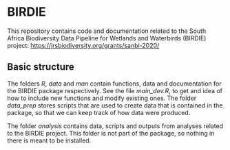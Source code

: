 # BIRDIE
This repository contains code and documentation related to the South Africa Biodiversity Data Pipeline for Wetlands and Waterbirds (BIRDIE) project: https://jrsbiodiversity.org/grants/sanbi-2020/

## Basic structure
The folders *R*, *data* and *man* contain functions, data and documentation for the BIRDIE package respectively. See the file *main_dev.R*, to get and idea of how to include new functions and modify existing ones. The folder *data_prep* stores scripts that are used to create data that is contained in the package, so that we can keep track of how data were produced.

The folder *analysis* contains data, scripts and outputs from analyses related to the BIRDIE project. This folder is not part of the package, so nothing in there is meant to be installed.
